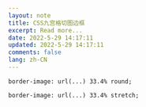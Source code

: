 ```yaml
---
layout: note
title: CSS九宫格切图边框
excerpt: Read more...
date: 2022-5-29 14:17:11
updated: 2022-5-29 14:17:11
comments: false
lang: zh-CN
---
```


`border-image: url(...) 33.4% round;`

`border-image: url(...) 33.4% stretch;`
  